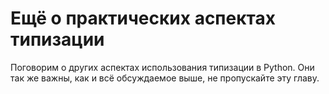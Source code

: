 # Ещё о практических аспектах типизации

Поговорим о других аспектах использования типизации в Python. Они так же
важны, как и всё обсуждаемое выше, не пропускайте эту главу.
